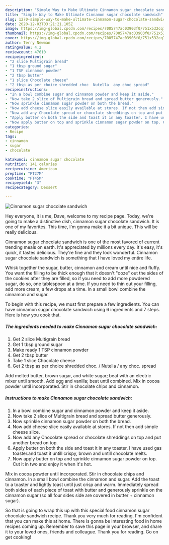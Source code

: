 ```yaml
---
description: "Simple Way to Make Ultimate Cinnamon sugar chocolate sandwich"
title: "Simple Way to Make Ultimate Cinnamon sugar chocolate sandwich"
slug: 1270-simple-way-to-make-ultimate-cinnamon-sugar-chocolate-sandwich
date: 2020-12-03T03:21:21.105Z
image: https://img-global.cpcdn.com/recipes/7005747ac03903f0/751x532cq70/cinnamon-sugar-chocolate-sandwich-recipe-main-photo.jpg
thumbnail: https://img-global.cpcdn.com/recipes/7005747ac03903f0/751x532cq70/cinnamon-sugar-chocolate-sandwich-recipe-main-photo.jpg
cover: https://img-global.cpcdn.com/recipes/7005747ac03903f0/751x532cq70/cinnamon-sugar-chocolate-sandwich-recipe-main-photo.jpg
author: Terry Newman
ratingvalue: 4.2
reviewcount: 47610
recipeingredient:
- "2 slice Multigrain bread"
- "1 tbsp ground sugar"
- "1 TSP cinnamon powder"
- "2 tbsp butter"
- "1 slice Chocolate cheese"
- "2 tbsp as per choice shredded choc  Nutella  any choc spread"
recipeinstructions:
- "In a bowl combine sugar and cinnamon powder and keep it aside."
- "Now take 2 slice of Multigrain bread and spread butter generously."
- "Now sprinkle cinnamon sugar powder on both the bread."
- "Now add cheese slice easily available at stores. If not then add simple cheese slice."
- "Now add any Chocolate spread or chocolate shreddings on top and put another bread on top."
- "Apply butter on both the side and toast it in any toaster. I have used gas toaster.and toast it untill crispy, brown and untill chocolate melts."
- "Now apply butter on top and sprinkle cinnamon sugar powder on top. Cut it in two and enjoy it when it&#39;s hot."
categories:
- Recipe
tags:
- cinnamon
- sugar
- chocolate

katakunci: cinnamon sugar chocolate 
nutrition: 141 calories
recipecuisine: American
preptime: "PT27M"
cooktime: "PT45M"
recipeyield: "3"
recipecategory: Dessert

---
```



![Cinnamon sugar chocolate sandwich](https://img-global.cpcdn.com/recipes/7005747ac03903f0/751x532cq70/cinnamon-sugar-chocolate-sandwich-recipe-main-photo.jpg)

Hey everyone, it is me, Dave, welcome to my recipe page. Today, we're going to make a distinctive dish, cinnamon sugar chocolate sandwich. It is one of my favorites. This time, I'm gonna make it a bit unique. This will be really delicious.

Cinnamon sugar chocolate sandwich is one of the most favored of current trending meals on earth. It's appreciated by millions every day. It's easy, it's quick, it tastes delicious. They're fine and they look wonderful. Cinnamon sugar chocolate sandwich is something that I have loved my entire life.

Whisk together the sugar, butter, cinnamon and cream until nice and fluffy. You want the filling to be thick enough that it doesn&#39;t &#34;ooze&#34; out the sides of the cookies after they are filled, so if you need to add more powdered sugar, do so, one tablespoon at a time. If you need to thin out your filling, add more cream, a few drops at a time. In a small bowl combine the cinnamon and sugar.


To begin with this recipe, we must first prepare a few ingredients. You can have cinnamon sugar chocolate sandwich using 6 ingredients and 7 steps. Here is how you cook that.

<!--inarticleads1-->

##### The ingredients needed to make Cinnamon sugar chocolate sandwich:

1. Get 2 slice Multigrain bread
1. Get 1 tbsp ground sugar
1. Make ready 1 TSP cinnamon powder
1. Get 2 tbsp butter
1. Take 1 slice Chocolate cheese
1. Get 2 tbsp as per choice shredded choc. / Nutella / any choc. spread


Add melted butter, brown sugar, and white sugar; beat with an electric mixer until smooth. Add egg and vanilla; beat until combined. Mix in cocoa powder until incorporated. Stir in chocolate chips and cinnamon. 

<!--inarticleads2-->

##### Instructions to make Cinnamon sugar chocolate sandwich:

1. In a bowl combine sugar and cinnamon powder and keep it aside.
1. Now take 2 slice of Multigrain bread and spread butter generously.
1. Now sprinkle cinnamon sugar powder on both the bread.
1. Now add cheese slice easily available at stores. If not then add simple cheese slice.
1. Now add any Chocolate spread or chocolate shreddings on top and put another bread on top.
1. Apply butter on both the side and toast it in any toaster. I have used gas toaster.and toast it untill crispy, brown and untill chocolate melts.
1. Now apply butter on top and sprinkle cinnamon sugar powder on top. Cut it in two and enjoy it when it&#39;s hot.


Mix in cocoa powder until incorporated. Stir in chocolate chips and cinnamon. In a small bowl combine the cinnamon and sugar. Add the toast to a toaster and lightly toast until just crisp and warm. Immediately spread both sides of each piece of toast with butter and generously sprinkle on the cinnamon sugar (so all four sides side are covered in butter + cinnamon sugar). 

So that is going to wrap this up with this special food cinnamon sugar chocolate sandwich recipe. Thank you very much for reading. I'm confident that you can make this at home. There is gonna be interesting food in home recipes coming up. Remember to save this page in your browser, and share it to your loved ones, friends and colleague. Thank you for reading. Go on get cooking!
